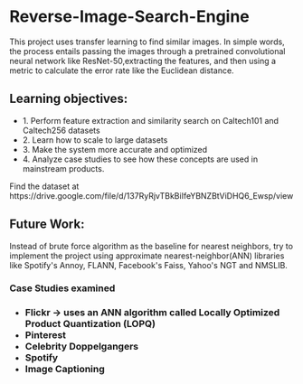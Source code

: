 # Reverse-Image-Search-Engine

This project uses transfer learning to find similar images. In simple words, the process entails passing the images through a pretrained convolutional neural network like ResNet-50,extracting the features, and then using a metric to calculate the error rate like the Euclidean distance.

<h2>Learning objectives:</h2>
<ul>
<li>1. Perform feature extraction and similarity search on Caltech101 and Caltech256 datasets </li>
<li>2. Learn how to scale to large datasets</li>
<li>3. Make the system more accurate and optimized</li>
<li>4. Analyze case studies to see how these concepts are used in mainstream products.</li>
</ul>
Find the dataset at https://drive.google.com/file/d/137RyRjvTBkBiIfeYBNZBtViDHQ6_Ewsp/view

<h2>Future Work:</h2>
Instead of brute force algorithm as the baseline for nearest neighbors, try to implement the project using approximate nearest-neighbor(ANN) libraries like Spotify's Annoy, FLANN, Facebook's Faiss, Yahoo's NGT and NMSLIB.

<h3>Case Studies examined <h3>
  <ul>
    <li>Flickr -> uses an ANN algorithm called Locally Optimized Product Quantization (LOPQ) </li>
    <li>Pinterest</li>
    <li>Celebrity Doppelgangers</li>
    <li>Spotify</li>
    <li>Image Captioning</li>
